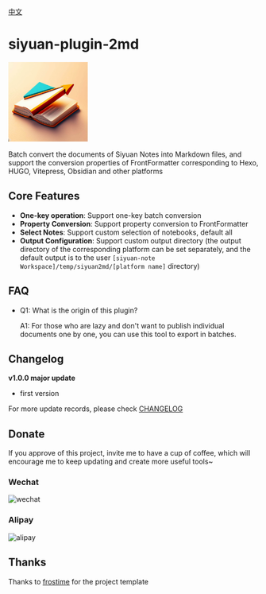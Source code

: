 [中文](README_zh_CN.md)

# siyuan-plugin-2md

<img src="./icon.png" width="160" height="160" alt="icon">

Batch convert the documents of Siyuan Notes into Markdown files, and support the conversion properties of FrontFormatter corresponding to Hexo, HUGO, Vitepress, Obsidian and other platforms

## Core Features

- **One-key operation**: Support one-key batch conversion
- **Property Conversion**: Support property conversion to FrontFormatter
- **Select Notes**: Support custom selection of notebooks, default all
- **Output Configuration**: Support custom output directory (the output directory of the corresponding platform can be set separately, and the default output is to the user `[siyuan-note Workspace]/temp/siyuan2md/[platform name]` directory)

## FAQ

* Q1: What is the origin of this plugin?

  A1: For those who are lazy and don't want to publish individual documents one by one, you can use this tool to export in batches.

## Changelog

**v1.0.0 major update**

- first version

For more update records, please check [CHANGELOG](https://github.com/terwer/siyuan-plugin-2md/blob/main/CHANGELOG.md)

## Donate

If you approve of this project, invite me to have a cup of coffee, which will encourage me to keep updating and create
more useful tools~

### Wechat

<div>
<img src="https://static-rs-terwer.oss-cn-beijing.aliyuncs.com/donate/wechat.jpg" alt="wechat" style="width:280px;height:375px;" />
</div>

### Alipay

<div>
<img src="https://static-rs-terwer.oss-cn-beijing.aliyuncs.com/donate/alipay.jpg" alt="alipay" style="width:280px;height:375px;" />
</div>

## Thanks

Thanks to [frostime](https://github.com/siyuan-note/plugin-sample-vite-svelte) for the project template